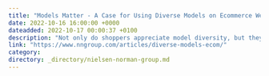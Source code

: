 ```yaml
---
title: "Models Matter - A Case for Using Diverse Models on Ecommerce Websites"
date: 2022-10-16 16:00:00 +0000
dateadded: 2022-10-17 00:00:37 +0100
description: "Not only do shoppers appreciate model diversity, but they also feel more confident in their purchasing decisions when they see many different people wearing a product."
link: "https://www.nngroup.com/articles/diverse-models-ecom/"
category:
directory: _directory/nielsen-norman-group.md
---
```

